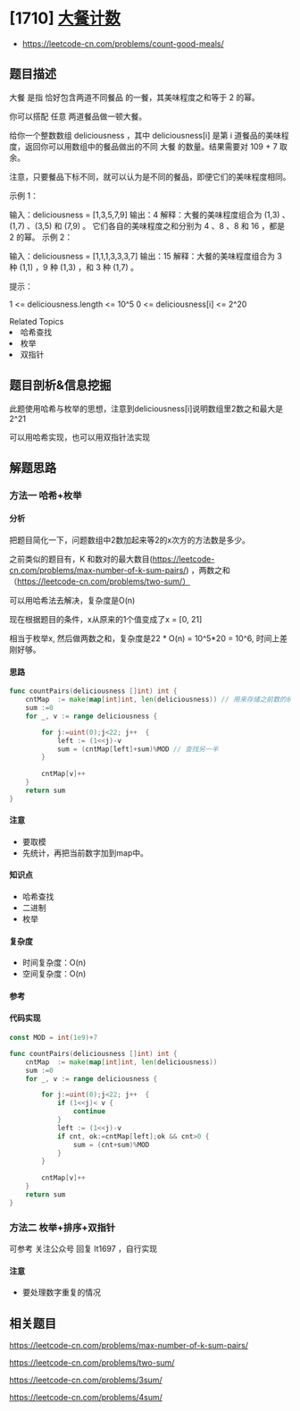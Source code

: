 
# [1710] [大餐计数](https://leetcode-cn.com/problems/count-good-meals/)
* https://leetcode-cn.com/problems/count-good-meals/

## 题目描述

大餐 是指 恰好包含两道不同餐品 的一餐，其美味程度之和等于 2 的幂。

你可以搭配 任意 两道餐品做一顿大餐。

给你一个整数数组 deliciousness ，其中 deliciousness[i] 是第 i 道餐品的美味程度，返回你可以用数组中的餐品做出的不同 大餐 的数量。结果需要对 109 + 7 取余。

注意，只要餐品下标不同，就可以认为是不同的餐品，即便它们的美味程度相同。

 

示例 1：

输入：deliciousness = [1,3,5,7,9]
输出：4
解释：大餐的美味程度组合为 (1,3) 、(1,7) 、(3,5) 和 (7,9) 。
它们各自的美味程度之和分别为 4 、8 、8 和 16 ，都是 2 的幂。
示例 2：

输入：deliciousness = [1,1,1,3,3,3,7]
输出：15
解释：大餐的美味程度组合为 3 种 (1,1) ，9 种 (1,3) ，和 3 种 (1,7) 。


提示：

1 <= deliciousness.length <= 10^5
0 <= deliciousness[i] <= 2^20



<div><div>Related Topics</div><div><li>哈希查找</li><li>枚举</li><li>双指针</li></div></div>


## 题目剖析&信息挖掘

此题使用哈希与枚举的思想，注意到deliciousness[i]说明数组里2数之和最大是2^21

可以用哈希实现，也可以用双指针法实现

## 解题思路

### 方法一  哈希+枚举

#### 分析

把题目简化一下，问题数组中2数加起来等2的x次方的方法数是多少。

之前类似的题目有，K 和数对的最大数目(https://leetcode-cn.com/problems/max-number-of-k-sum-pairs/) ，两数之和（https://leetcode-cn.com/problems/two-sum/）

可以用哈希法去解决，复杂度是O(n)

现在根据题目的条件，x从原来的1个值变成了x = [0, 21]

相当于枚举x, 然后做两数之和，复杂度是22 * O(n) = 10^5*20 = 10^6, 时间上差刚好够。

#### 思路

~~~go 
func countPairs(deliciousness []int) int {
	cntMap  := make(map[int]int, len(deliciousness)) // 用来存储之前数的统计个数
	sum :=0
	for _, v := range deliciousness {

		for j:=uint(0);j<22; j++  {
			left := (1<<j)-v
			sum = (cntMap[left]+sum)%MOD // 查找另一半
		}
		
		cntMap[v]++
	}
	return sum
}
~~~



#### 注意

* 要取模
* 先统计，再把当前数字加到map中。

#### 知识点

* 哈希查找
* 二进制
* 枚举

#### 复杂度

- 时间复杂度：O(n)
- 空间复杂度：O(n) 

#### 参考


#### 代码实现

~~~go
const MOD = int(1e9)+7

func countPairs(deliciousness []int) int {
	cntMap  := make(map[int]int, len(deliciousness))
	sum :=0
	for _, v := range deliciousness {

		for j:=uint(0);j<22; j++  {
			if (1<<j)< v {
				continue
			}
			left := (1<<j)-v
			if cnt, ok:=cntMap[left];ok && cnt>0 {
				sum = (cnt+sum)%MOD
			}
		}
		
		cntMap[v]++
	}
	return sum
}
~~~

### 方法二  枚举+排序+双指针

可参考 关注公众号 回复 lt1697 ，自行实现

#### 注意

- 要处理数字重复的情况



## 相关题目

https://leetcode-cn.com/problems/max-number-of-k-sum-pairs/

https://leetcode-cn.com/problems/two-sum/

https://leetcode-cn.com/problems/3sum/

https://leetcode-cn.com/problems/4sum/